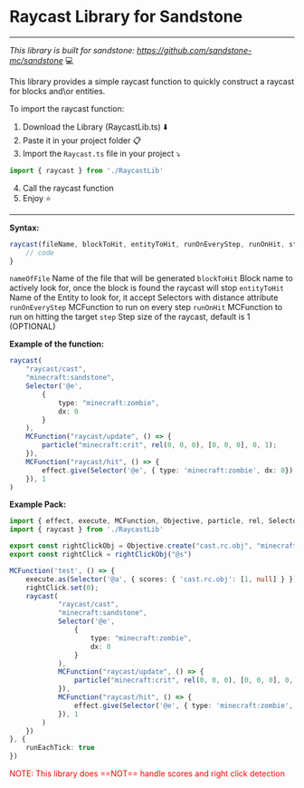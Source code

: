 # Raycast Library for Sandstone
---
*This library is built for sandstone: https://github.com/sandstone-mc/sandstone* :computer:

This library provides a simple raycast function to quickly construct a raycast for blocks and\or entities.


To import the raycast function:
1. Download the Library (RaycastLib.ts) :arrow_down:
2. Paste it in your project folder :clipboard:
3. Import the `Raycast.ts` file in your project :arrow_heading_down:
```ts
import { raycast } from './RaycastLib'
```
4. Call the raycast function 
5. Enjoy :star:
---
**Syntax:**
```ts
raycast(fileName, blockToHit, entityToHit, runOnEveryStep, runOnHit, step){
    // code
}
```
`nameOfFile` Name of the file that will be generated 
`blockToHit` Block name to actively look for, once the block is found the raycast will stop
`entityToHit` Name of the Entity to look for, it accept Selectors with distance attribute
`runOnEveryStep` MCFunction to run on every step
`runOnHit` MCFunction to run on hitting the target
`step` Step size of the raycast, default is 1 (OPTIONAL)

**Example of the function:**
```ts
raycast(
    "raycast/cast",
    "minecraft:sandstone", 
    Selector('@e', 
        { 
            type: "minecraft:zombie", 
            dx: 0
        }
    ),
    MCFunction("raycast/update", () => {
        particle("minecraft:crit", rel(0, 0, 0), [0, 0, 0], 0, 1);
    }), 
    MCFunction("raycast/hit", () => {
        effect.give(Selector('@e', { type: 'minecraft:zombie', dx: 0}), "minecraft:instant_health");
    }), 1
)
```

**Example Pack:**
```ts
import { effect, execute, MCFunction, Objective, particle, rel, Selector } from 'sandstone'
import { raycast } from './RaycastLib'

export const rightClickObj = Objective.create("cast.rc.obj", "minecraft.used:minecraft.carrot_on_a_stick")
export const rightClick = rightClickObj("@s")

MCFunction('test', () => {
    execute.as(Selector('@a', { scores: { 'cast.rc.obj': [1, null] } })).at('@s').anchored("eyes").run(() => {
	rightClick.set(0);
	raycast(
            "raycast/cast",
            "minecraft:sandstone", 
            Selector('@e', 
                { 
                    type: "minecraft:zombie", 
                    dx: 0
                }
            ),
            MCFunction("raycast/update", () => {
                particle("minecraft:crit", rel(0, 0, 0), [0, 0, 0], 0, 1);
            }), 
            MCFunction("raycast/hit", () => {
                effect.give(Selector('@e', { type: 'minecraft:zombie', dx: 0}), "minecraft:instant_health");
            }), 1
        )
    })
}, {
    runEachTick: true
})
```

<span style="color:red">NOTE: This library does ==NOT== handle scores and right click detection</span>



